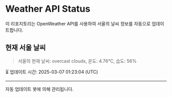 
# Weather API Status

이 리포지토리는 OpenWeather API를 사용하여 서울의 날씨 정보를 자동으로 업데이트합니다.

## 현재 서울 날씨
> 서울의 현재 날씨: overcast clouds, 온도: 4.76°C, 습도: 56%

⏳ 업데이트 시간: 2025-03-07 01:23:04 (UTC)

---
자동 업데이트 봇에 의해 관리됩니다.
